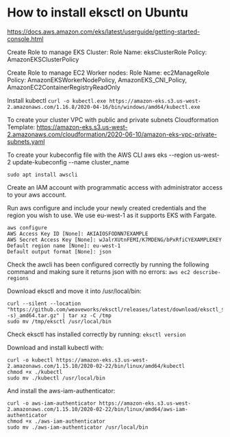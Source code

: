 # How to install eksctl on Ubuntu

https://docs.aws.amazon.com/eks/latest/userguide/getting-started-console.html

Create Role to manage EKS Cluster:
Role Name: eksClusterRole
Policy: AmazonEKSClusterPolicy

Create Role to manage EC2 Worker nodes:
Role Name: ec2ManageRole
Policy: AmazonEKSWorkerNodePolicy, AmazonEKS_CNI_Policy, AmazonEC2ContainerRegistryReadOnly

Install kubectl
`curl -o kubectl.exe https://amazon-eks.s3.us-west-2.amazonaws.com/1.16.8/2020-04-16/bin/windows/amd64/kubectl.exe`


To create your cluster VPC with public and private subnets
Cloudformation Template: https://amazon-eks.s3.us-west-2.amazonaws.com/cloudformation/2020-06-10/amazon-eks-vpc-private-subnets.yaml

To create your kubeconfig file with the AWS CLI
aws eks --region us-west-2 update-kubeconfig --name cluster_name






`sudo apt install awscli`

Create an IAM account with programmatic access with administrator access to your aws account.

Run aws configure and include your newly created credentials and the region you wish to use. We use eu-west-1 as it supports EKS with Fargate.
```
aws configure
AWS Access Key ID [None]: AKIAIOSFODNN7EXAMPLE
AWS Secret Access Key [None]: wJalrXUtnFEMI/K7MDENG/bPxRfiCYEXAMPLEKEY
Default region name [None]: eu-west-1
Default output format [None]: json
```

Check the awcli has been configured correctly by running the following command and making sure it returns json with no errors:
`aws ec2 describe-regions`


Download eksctl and move it into /usr/local/bin:
```
curl --silent --location "https://github.com/weaveworks/eksctl/releases/latest/download/eksctl_$(uname -s)_amd64.tar.gz" | tar xz -C /tmp
sudo mv /tmp/eksctl /usr/local/bin
```

Check eksctl has installed correctly by running:
`eksctl version`

Download and install kubectl with:
```
curl -o kubectl https://amazon-eks.s3.us-west-2.amazonaws.com/1.15.10/2020-02-22/bin/linux/amd64/kubectl
chmod +x ./kubectl
sudo mv ./kubectl /usr/local/bin
```

And install the aws-iam-authenticator:
```
curl -o aws-iam-authenticator https://amazon-eks.s3.us-west-2.amazonaws.com/1.15.10/2020-02-22/bin/linux/amd64/aws-iam-authenticator
chmod +x ./aws-iam-authenticator
sudo mv ./aws-iam-authenticator /usr/local/bin
```

